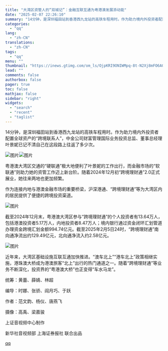 ```yaml
---
title: "大湾区资管人的“双城记”：金融互联互通为粤港澳发展添动能"
date: "2025-02-07 22:26:10"
summary: "14分钟，是深圳福田站到香港西九龙站的高铁车程用时。作为助力境内外投资者配置全球资产的“跨境联系..."
categories:
  - "qq"
lang:
  - "zh-CN"
translations:
  - "zh-CN"
tags:
  - "qq"
menu: ""
thumbnail: "https://inews.gtimg.com/om_ls/OjpKRI9ONIWMpq-8t-N2Xj8mFO6A0nUqoIk-2_KFqN1jEAA_640360/0"
lead: ""
comments: false
authorbox: false
pager: true
toc: false
mathjax: false
sidebar: "right"
widgets:
  - "search"
  - "recent"
  - "taglist"
---
```


14分钟，是深圳福田站到香港西九龙站的高铁车程用时。作为助力境内外投资者配置全球资产的“跨境联系人”，中金公司财富管理国际业务投资总监、董事总经理叶景妮已记不清自己在这段路上往返了多少次。

![图片](https://inews.gtimg.com/om_bt/GV5Z_tIptvLMsnxHgGgv6jsgokbu_t9xwlNLpWMUsO5eAAA/0)![图片](https://inews.gtimg.com/om_bt/G6VCmpHlLSDCCmoNm7BcrBYoqdPrD99G8X2jIFK0xMn3wAA/0)

粤港澳大湾区交通的“硬联通”极大地便利了叶景妮的工作出行，而金融市场的“软联通”则助力她的资管工作迈上新台阶。随着2024年12月初“跨境理财通”2.0正式展业，她往来两地也更加频繁。

作为连接内地与港澳金融市场的重要桥梁，沪深港通、“跨境理财通”等为大湾区内的居民提供了便捷的跨境投资渠道。

![图片](https://inews.gtimg.com/om_bt/OWWwwPcjQAiy1hcO52m5xTxqarrtbWJSaz5SOKWuB2xdYAA/641)

截至2024年12月末，粤港澳大湾区参与“跨境理财通”的个人投资者有13.64万人，包括港澳投资者5.17万人，内地投资者8.47万人；境内银行通过资金闭环汇划管道办理资金跨境汇划金额994.74亿元。截至2025年2月5日24时，“跨境理财通”南向通净流出约129.49亿元，北向通净流入约2.58亿元。

![图片](https://inews.gtimg.com/om_bt/Gosorr24yg8cpj8BtdgLJ_j292SBXbUvdyYpw7hk6zFvkAA/0)

近年来，大湾区基础设施互联互通加快推进。“澳车北上”“港车北上”政策相继实施，港珠澳大桥成为港澳旅客“北上”出行的热门通道之一。随着“跨境理财通”等业务不断深化，投资界的“粤港澳大桥”也正变得“车水马龙”。

统筹：黄蕾、薛婧、林超

编导：时娜、张骄、阎月巧、于跃

作者：范文韵、杨仪、唐燕飞

摄像：高禹、梁嘉骏

上证音视频中心制作

新华社音视频部 上海证券报社 联合出品

[qq](https://new.qq.com/rain/a/20250207A0969F00)
